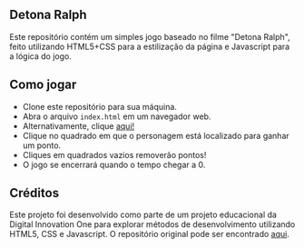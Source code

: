 

## Detona Ralph

Este repositório contém um simples jogo baseado no filme "Detona Ralph", feito utilizando HTML5+CSS para a estilização da página e Javascript para a lógica do jogo.

## Como jogar

- Clone este repositório para sua máquina.
- Abra o arquivo `index.html` em um navegador web.
- Alternativamente, clique [aqui!](https://strive2.github.io/Jscript-Detona-Ralph/)
- Clique no quadrado em que o personagem está localizado para ganhar um ponto.
- Cliques em quadrados vazios removerão pontos!
- O jogo se encerrará quando o tempo chegar a 0.

## Créditos

Este projeto foi desenvolvido como parte de um projeto educacional da Digital Innovation One para explorar métodos de desenvolvimento utilizando HTML5, CSS e Javascript. O repositório original pode ser encontrado [aqui](https://github.com/digitalinnovationone/jsgame-detona-ralph).
